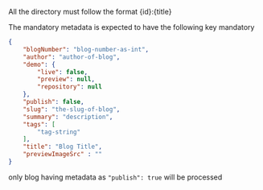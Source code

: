 All the directory must follow the format {id}:{title}

The mandatory metadata is expected to have the following key mandatory

```json
{
    "blogNumber": "blog-number-as-int",
    "author": "author-of-blog",
    "demo": {
        "live": false,
        "preview": null,
        "repository": null
    },
    "publish": false, 
    "slug": "the-slug-of-blog",
    "summary": "description",
    "tags": [
        "tag-string"
    ],
    "title": "Blog Title",
    "previewImageSrc" : ""
}
```


only blog having metadata as `"publish": true` will be processed